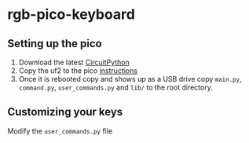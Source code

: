 # rgb-pico-keyboard

## Setting up the pico

1. Download the latest [CircuitPython](https://circuitpython.org/board/raspberry_pi_pico/)
2. Copy the uf2 to the pico [instructions](https://projects.raspberrypi.org/en/projects/getting-started-with-the-pico/3)
3. Once it is rebooted copy and shows up as a USB drive copy `main.py`, `command.py`, `user_commands.py` and `lib/` to the root directory.

## Customizing your keys

Modify the `user_commands.py` file

